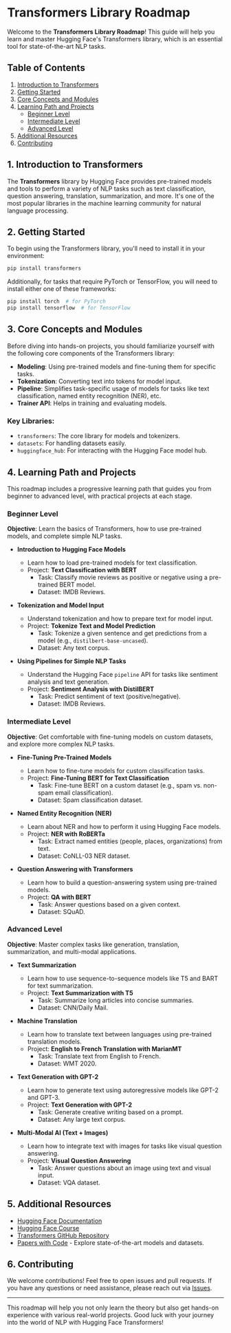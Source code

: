 # Transformers Library Roadmap

Welcome to the **Transformers Library Roadmap**! This guide will help you learn and master Hugging Face's Transformers library, which is an essential tool for state-of-the-art NLP tasks.

## Table of Contents
1. [Introduction to Transformers](#1-introduction-to-transformers)
2. [Getting Started](#2-getting-started)
3. [Core Concepts and Modules](#3-core-concepts-and-modules)
4. [Learning Path and Projects](#4-learning-path-and-projects)
    - [Beginner Level](#beginner-level)
    - [Intermediate Level](#intermediate-level)
    - [Advanced Level](#advanced-level)
5. [Additional Resources](#5-additional-resources)
6. [Contributing](#6-contributing)

## 1. Introduction to Transformers

The **Transformers** library by Hugging Face provides pre-trained models and tools to perform a variety of NLP tasks such as text classification, question answering, translation, summarization, and more. It's one of the most popular libraries in the machine learning community for natural language processing.

## 2. Getting Started

To begin using the Transformers library, you'll need to install it in your environment:

```bash
pip install transformers
```

Additionally, for tasks that require PyTorch or TensorFlow, you will need to install either one of these frameworks:

```bash
pip install torch  # for PyTorch
pip install tensorflow  # for TensorFlow
```

## 3. Core Concepts and Modules

Before diving into hands-on projects, you should familiarize yourself with the following core components of the Transformers library:

- **Modeling**: Using pre-trained models and fine-tuning them for specific tasks.
- **Tokenization**: Converting text into tokens for model input.
- **Pipeline**: Simplifies task-specific usage of models for tasks like text classification, named entity recognition (NER), etc.
- **Trainer API**: Helps in training and evaluating models.

### Key Libraries:
- `transformers`: The core library for models and tokenizers.
- `datasets`: For handling datasets easily.
- `huggingface_hub`: For interacting with the Hugging Face model hub.

## 4. Learning Path and Projects

This roadmap includes a progressive learning path that guides you from beginner to advanced level, with practical projects at each stage.

### Beginner Level

**Objective**: Learn the basics of Transformers, how to use pre-trained models, and complete simple NLP tasks.

- **Introduction to Hugging Face Models**
  - Learn how to load pre-trained models for text classification.
  - Project: **Text Classification with BERT**  
    - Task: Classify movie reviews as positive or negative using a pre-trained BERT model.
    - Dataset: IMDB Reviews.

- **Tokenization and Model Input**
  - Understand tokenization and how to prepare text for model input.
  - Project: **Tokenize Text and Model Prediction**
    - Task: Tokenize a given sentence and get predictions from a model (e.g., `distilbert-base-uncased`).
    - Dataset: Any text corpus.

- **Using Pipelines for Simple NLP Tasks**
  - Understand the Hugging Face `pipeline` API for tasks like sentiment analysis and text generation.
  - Project: **Sentiment Analysis with DistilBERT**
    - Task: Predict sentiment of text (positive/negative).
    - Dataset: IMDB Reviews.

### Intermediate Level

**Objective**: Get comfortable with fine-tuning models on custom datasets, and explore more complex NLP tasks.

- **Fine-Tuning Pre-Trained Models**
  - Learn how to fine-tune models for custom classification tasks.
  - Project: **Fine-Tuning BERT for Text Classification**
    - Task: Fine-tune BERT on a custom dataset (e.g., spam vs. non-spam email classification).
    - Dataset: Spam classification dataset.

- **Named Entity Recognition (NER)**
  - Learn about NER and how to perform it using Hugging Face models.
  - Project: **NER with RoBERTa**
    - Task: Extract named entities (people, places, organizations) from text.
    - Dataset: CoNLL-03 NER dataset.

- **Question Answering with Transformers**
  - Learn how to build a question-answering system using pre-trained models.
  - Project: **QA with BERT**
    - Task: Answer questions based on a given context.
    - Dataset: SQuAD.

### Advanced Level

**Objective**: Master complex tasks like generation, translation, summarization, and multi-modal applications.

- **Text Summarization**
  - Learn how to use sequence-to-sequence models like T5 and BART for text summarization.
  - Project: **Text Summarization with T5**
    - Task: Summarize long articles into concise summaries.
    - Dataset: CNN/Daily Mail.

- **Machine Translation**
  - Learn how to translate text between languages using pre-trained translation models.
  - Project: **English to French Translation with MarianMT**
    - Task: Translate text from English to French.
    - Dataset: WMT 2020.

- **Text Generation with GPT-2**
  - Learn how to generate text using autoregressive models like GPT-2 and GPT-3.
  - Project: **Text Generation with GPT-2**
    - Task: Generate creative writing based on a prompt.
    - Dataset: Any large text corpus.

- **Multi-Modal AI (Text + Images)**
  - Learn how to integrate text with images for tasks like visual question answering.
  - Project: **Visual Question Answering**
    - Task: Answer questions about an image using text and visual input.
    - Dataset: VQA dataset.

## 5. Additional Resources

- [Hugging Face Documentation](https://huggingface.co/docs/transformers/index)
- [Hugging Face Course](https://huggingface.co/course)
- [Transformers GitHub Repository](https://github.com/huggingface/transformers)
- [Papers with Code](https://paperswithcode.com/) - Explore state-of-the-art models and datasets.

## 6. Contributing

We welcome contributions! Feel free to open issues and pull requests. If you have any questions or need assistance, please reach out via [Issues](https://github.com/your-username/your-repo/issues).

---

This roadmap will help you not only learn the theory but also get hands-on experience with various real-world projects. Good luck with your journey into the world of NLP with Hugging Face Transformers!

